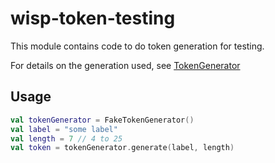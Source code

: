 # wisp-token-testing

This module contains code to do token generation for testing.

For details on the generation used, see
[TokenGenerator](https://github.com/cashapp/wisp/blob/main/wisp-token/src/main/kotlin/wisp/token/TokenGenerator.kt)

## Usage

```kotlin
val tokenGenerator = FakeTokenGenerator() 
val label = "some label"
val length = 7 // 4 to 25
val token = tokenGenerator.generate(label, length)
```
